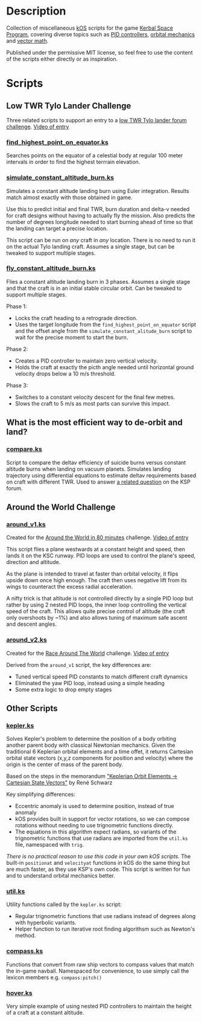 # Description

Collection of miscellaneous [kOS](https://ksp-kos.github.io/KOS/) scripts for the game [Kerbal Space Program](https://www.kerbalspaceprogram.com/), covering diverse topics such as [PID controllers](https://en.wikipedia.org/wiki/PID_controller), [orbital mechanics](https://en.wikipedia.org/wiki/Orbital_elements) and [vector math](https://en.wikipedia.org/wiki/Euclidean_vector).

Published under the permissive MIT license, so feel free to use the content of the scripts either directly or as inspiration.

# Scripts

## Low TWR Tylo Lander Challenge

Three related scripts to support an entry to a [low TWR Tylo lander forum challenge](https://forum.kerbalspaceprogram.com/index.php?/topic/203028-tylo-lowest-twr-lander-challenge/). [Video of entry](https://vimeo.com/590568684)

### [find_highest_point_on_equator.ks](https://github.com/maneatingape/kos-miscellaneous-scripts/blob/master/find_highest_point_on_equator.ks)

Searches points on the equator of a celestial body at regular 100 meter intervals in order to find the highest terrrain elevation.

### [simulate_constant_altitude_burn.ks](https://github.com/maneatingape/kos-miscellaneous-scripts/blob/master/simulate_constant_altitude_burn.ks)

Simulates a constant altitude landing burn using Euler integration. Results match almost exactly with those obtained in game.

Use this to predict initial and final TWR, burn duration and delta-v needed for craft designs without having to actually fly the mission.  Also predicts the number of degrees longitude needed to start burning ahead of time so that the landing can target a precise location. 

This script can be run on *any* craft in *any* location. There is no need to run it on the actual Tylo landing craft. Assumes a single stage, but can be tweaked to support multiple stages.

### [fly_constant_altitude_burn.ks](https://github.com/maneatingape/kos-miscellaneous-scripts/blob/master/fly_constant_altitude_burn.ks)

Flies a constant altitude landing burn in 3 phases. Assumes a single stage and that the craft is in an initial stable circular orbit. Can be tweaked to support multiple stages.

Phase 1:
* Locks the craft heading to a retrograde direction.
* Uses the target longitude from the `find_highest_point_on_equator` script and the offset angle from the `simulate_constant_alitude_burn` script to wait for the precise moment to start the burn.

Phase 2:
* Creates a PID controller to maintain zero vertical velocity.
* Holds the craft at exactly the picth angle needed until horizontal ground velocity drops below a 10 m/s threshold.

Phase 3:
* Switches to a constant velocity descent for the final few metres.
* Slows the craft to 5 m/s as most parts can survive this impact.

## What is the most efficient way to de-orbit and land?

### [compare.ks](https://github.com/maneatingape/kos-miscellaneous-scripts/blob/master/compare.ks)

Script to compare the deltav efficiency of suicide burns versus constant altitude burns when landing on vacuum planets. Simulates landing trajectory using differential equations to estimate deltav requirements based on craft with different TWR. Used to answer [a related question](https://forum.kerbalspaceprogram.com/index.php?/topic/201813-what-is-the-most-efficient-way-to-deorbitland/) on the KSP forum.

## Around the World Challenge

### [around_v1.ks](https://github.com/maneatingape/kos-miscellaneous-scripts/blob/master/around_v1.ks)

Created for the [Around the World in 80 minutes](https://forum.kerbalspaceprogram.com/index.php?/topic/190374-around-the-world-in-80-minutes-original-done/) challenge. [Video of entry](https://vimeo.com/382757485)

This script flies a plane westwards at a constant height and speed, then lands it on the KSC runway. PID loops are used to control the plane's speed, direction and altitude.

As the plane is intended to travel at faster than orbital velocity, it flips upside down once high enough. The craft then uses negative lift from its wings to counteract the excess radial acceleration.

A nifty trick is that altitude is not controlled directly by a single PID loop but rather by using 2 nested PID loops, the inner loop controlling the vertical speed of the craft. This allows quite precise control of altitude (the craft only overshoots by ~1%) and also allows tuning of maximum safe ascent and descent angles.

### [around_v2.ks](https://github.com/maneatingape/kos-miscellaneous-scripts/blob/master/around_v2.ks)

Created for the [Race Around The World](https://forum.kerbalspaceprogram.com/index.php?/topic/192495-race-around-the-world/) challenge. [Video of entry](https://vimeo.com/406980090)

Derived from the `around_v1` script, the key differences are:
* Tuned vertical speed PID constants to match different craft dynamics
* Eliminated the yaw PID loop, instead using a simple heading
* Some extra logic to drop empty stages

## Other Scripts

### [kepler.ks](https://github.com/maneatingape/kos-miscellaneous-scripts/blob/master/kepler.ks)

Solves Kepler's problem to determine the position of a body orbiting another parent body with classical Newtonian mechanics. Given the traditional 6 Keplerian orbital elements and a time offet, it returns Cartesian orbital state vectors (x,y,z components for position and velocity) where the origin is the center of mass of the parent body.

Based on the steps in the memorandum ["Keplerian Orbit Elements -> Cartesian State Vectors"](https://downloads.rene-schwarz.com/download/M001-Keplerian_Orbit_Elements_to_Cartesian_State_Vectors.pdf) by René Schwarz

Key simplifying differences:
* Eccentric anomaly is used to determine position, instead of true anomaly
* kOS provides built in support for vector rotations, so we can compose rotations without needing to use trignometric functions directly.
* The equations in this algorithm expect radians, so variants of the trignometric functions that use radians are imported from the `util.ks` file, namespaced with `trig`.

*There is no practical reason to use this code in your own kOS scripts.* The built-in `positionat` and `velocityat` functions in kOS do the same thing but are much faster, as they use KSP's own code. This script is written for fun and to understand orbital mechanics better.

### [util.ks](https://github.com/maneatingape/kos-miscellaneous-scripts/blob/master/util.ks)

Utility functions called by the `kepler.ks` script:
* Regular trignometric functions that use radians instead of degrees along with hyperbolic variants.
* Helper function to run iterative root finding algorithsm such as Newton's method.

### [compass.ks](https://github.com/maneatingape/kos-miscellaneous-scripts/blob/master/compass.ks)

Functions that convert from raw ship vectors to compass values that match the in-game navball. Namespaced for convenience, to use simply call the lexicon members e.g. `compass:pitch()`

### [hover.ks](https://github.com/maneatingape/kos-miscellaneous-scripts/blob/master/hover.ks)

Very simple example of using nested PID controllers to maintain the height of a craft at a constant altitude.